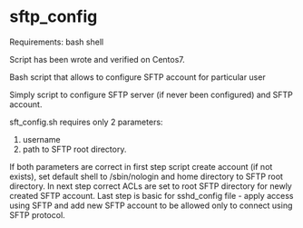 # sftp_config
Requirements: bash shell

Script has been wrote and verified on Centos7.

Bash script that allows to configure SFTP account for particular user

Simply script to configure SFTP server (if never been configured) and SFTP account.

sft_config.sh requires only 2 parameters:
1. username
2. path to SFTP root directory.

If both parameters are correct in first step script create account (if not exists), set default shell to /sbin/nologin and home directory to SFTP root directory.
In next step correct ACLs are set to root SFTP directory for newly created SFTP account.
Last step is basic for sshd_config file - apply access using SFTP and add new SFTP account to be allowed only to connect using SFTP protocol.
